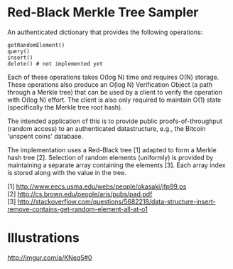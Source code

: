 Red-Black Merkle Tree Sampler
=============================

An authenticated dictionary that provides the following operations:

    getRandomElement()
    query()
    insert()
    delete() # not implemented yet

Each of these operations takes O(log N) time and requires O(N) storage. These operations also produce an O(log N) Verification Object (a path through a Merkle tree) that can be used by a client to verify the operation with O(log N) effort. The client is also only required to maintain O(1) state (specifically the Merkle tree root hash).

The intended application of this is to provide public proofs-of-throughput (random access) to an authenticated datastructure, e.g., the Bitcoin 'unspent coins' database.

The implementation uses a Red-Black tree [1] adapted to form a Merkle hash tree [2]. Selection of random elements (uniformly) is provided by maintaining a separate array containing the elements [3]. Each array index is stored along with the value in the tree.

[1] http://www.eecs.usma.edu/webs/people/okasaki/jfp99.ps<br>
[2] http://cs.brown.edu/people/aris/pubs/pad.pdf<br>
[3] http://stackoverflow.com/questions/5682218/data-structure-insert-remove-contains-get-random-element-all-at-o1<br>

Illustrations
=============
http://imgur.com/a/KNeq5#0